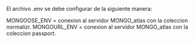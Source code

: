 El archivo .env se debe configurar de la siguiente manera:

MONGOOSE_ENV = conexion al servidor MONGO_atlas con la coleccion normalizr.
MONGOURL_ENV = conexion al servidor MONGO_atlas con la coleccion passport.
